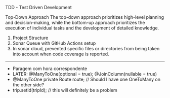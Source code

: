 TDD - Test Driven Development

Top-Down Approach
The top-down approach prioritizes high-level planning and decision-making, while the bottom-up approach prioritizes the execution of individual tasks and the development of detailed knowledge.

1. Project Structure
2. Sonar Queue with GitHub Actions setup
3. In sonar cloud, prevented specific files or directories from being taken into account when code coverage is reported.

---

- Paragem com hora correspondente
- LATER: @ManyToOne(optional = true); @JoinColumn(nullable = true)
- @ManyToOne
  private Route route; // Should I have one OneToMany on the other side?
- trip.setId(tripId); // this will definitely be a problem

